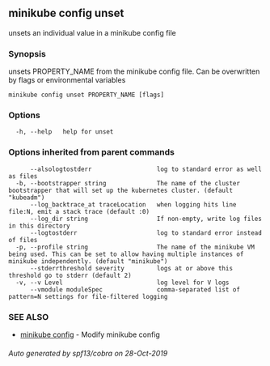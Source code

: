 ## minikube config unset

unsets an individual value in a minikube config file

### Synopsis

unsets PROPERTY_NAME from the minikube config file.  Can be overwritten by flags or environmental variables

```
minikube config unset PROPERTY_NAME [flags]
```

### Options

```
  -h, --help   help for unset
```

### Options inherited from parent commands

```
      --alsologtostderr                  log to standard error as well as files
  -b, --bootstrapper string              The name of the cluster bootstrapper that will set up the kubernetes cluster. (default "kubeadm")
      --log_backtrace_at traceLocation   when logging hits line file:N, emit a stack trace (default :0)
      --log_dir string                   If non-empty, write log files in this directory
      --logtostderr                      log to standard error instead of files
  -p, --profile string                   The name of the minikube VM being used. This can be set to allow having multiple instances of minikube independently. (default "minikube")
      --stderrthreshold severity         logs at or above this threshold go to stderr (default 2)
  -v, --v Level                          log level for V logs
      --vmodule moduleSpec               comma-separated list of pattern=N settings for file-filtered logging
```

### SEE ALSO

* [minikube config](minikube_config.md)	 - Modify minikube config

###### Auto generated by spf13/cobra on 28-Oct-2019
